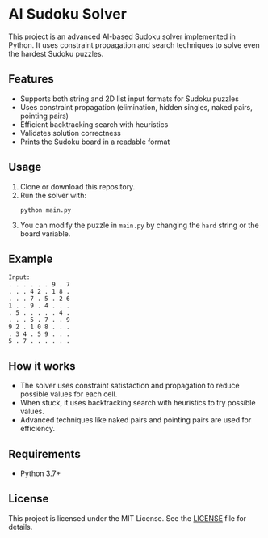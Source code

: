 # AI Sudoku Solver

This project is an advanced AI-based Sudoku solver implemented in Python. It uses constraint propagation and search techniques to solve even the hardest Sudoku puzzles.

## Features
- Supports both string and 2D list input formats for Sudoku puzzles
- Uses constraint propagation (elimination, hidden singles, naked pairs, pointing pairs)
- Efficient backtracking search with heuristics
- Validates solution correctness
- Prints the Sudoku board in a readable format

## Usage
1. Clone or download this repository.
2. Run the solver with:
   ```
   python main.py
   ```
3. You can modify the puzzle in `main.py` by changing the `hard` string or the board variable.

## Example
```
Input:
. . . . . . 9 . 7
. . . 4 2 . 1 8 .
. . . 7 . 5 . 2 6
1 . . 9 . 4 . . .
. 5 . . . . . 4 .
. . . 5 . 7 . . 9
9 2 . 1 0 8 . . .
. 3 4 . 5 9 . . .
5 . 7 . . . . . .
```

## How it works
- The solver uses constraint satisfaction and propagation to reduce possible values for each cell.
- When stuck, it uses backtracking search with heuristics to try possible values.
- Advanced techniques like naked pairs and pointing pairs are used for efficiency.

## Requirements
- Python 3.7+
## License
This project is licensed under the MIT License. See the [LICENSE](LICENSE) file for details.
